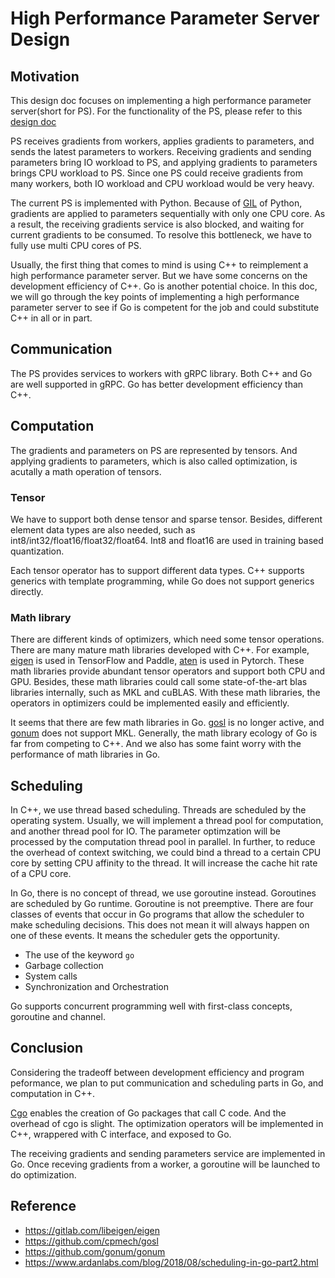 # High Performance Parameter Server Design

## Motivation

This design doc focuses on implementing a high performance parameter server(short for PS). For the functionality of the PS, please refer to this [design doc](https://github.com/sql-machine-learning/elasticdl/blob/develop/docs/designs/parameter_server.md)

PS receives gradients from workers, applies gradients to parameters, and sends the latest parameters to workers. Receiving gradients and sending parameters bring IO workload to PS, and applying gradients to parameters brings CPU workload to PS. Since one PS could receive gradients from many workers, both IO workload and CPU workload would be very heavy.

The current PS is implemented with Python. Because of [GIL](https://wiki.python.org/moin/GlobalInterpreterLock) of Python, gradients are applied to parameters sequentially with only one CPU core. As a result, the receiving gradients service is also blocked, and waiting for current gradients to be consumed. To resolve this bottleneck, we have to fully use multi CPU cores of PS.

Usually, the first thing that comes to mind is using C++ to reimplement a high performance parameter server. But we have some concerns on the development efficiency of C++. Go is another potential choice. In this doc, we will go through the key points of implementing a high performance parameter server to see if Go is competent for the job and could substitute C++ in all or in part.

## Communication

The PS provides services to workers with gRPC library. Both C++ and Go are well supported in gRPC. Go has better development efficiency than C++.

## Computation

The gradients and parameters on PS are represented by tensors. And applying gradients to parameters, which is also called optimization, is acutally a math operation of tensors.

### Tensor

We have to support both dense tensor and sparse tensor. Besides, different element data types are also needed, such as int8/int32/float16/float32/float64. Int8 and float16 are used in training based quantization.

Each tensor operator has to support different data types. C++ supports generics with template programming, while Go does not support generics directly.

### Math library

There are different kinds of optimizers, which need some tensor operations. There are many mature math libraries developed with C++. For example, [eigen](https://gitlab.com/libeigen/eigen) is used in TensorFlow and Paddle, [aten](https://github.com/pytorch/pytorch/tree/master/aten) is used in Pytorch. These math libraries provide abundant tensor operators and support both CPU and GPU. Besides, these math libraries could call some state-of-the-art blas libraries internally, such as MKL and cuBLAS. With these math libraries, the operators in optimizers could be implemented easily and efficiently.

It seems that there are few math libraries in Go. [gosl](https://github.com/cpmech/gosl) is no longer active, and [gonum](https://github.com/gonum/gonum) does not support MKL. Generally, the math library ecology of Go is far from competing to C++. And we also has some faint worry with the performance of math libraries in Go.

## Scheduling

In C++, we use thread based scheduling. Threads are scheduled by the operating system. Usually, we will implement a thread pool for computation, and another thread pool for IO. The parameter optimzation will be processed by the computation thread pool in parallel. In further, to reduce the overhead of context switching, we could bind a thread to a certain CPU core by setting CPU affinity to the thread. It will increase the cache hit rate of a CPU core.

In Go, there is no concept of thread, we use goroutine instead. Goroutines are scheduled by Go runtime. Goroutine is not preemptive. There are four classes of events that occur in Go programs that allow the scheduler to make scheduling decisions. This does not mean it will always happen on one of these events. It means the scheduler gets the opportunity.

- The use of the keyword `go`
- Garbage collection
- System calls
- Synchronization and Orchestration

Go supports concurrent programming well with first-class concepts, goroutine and channel.

## Conclusion

Considering the tradeoff between development efficiency and program peformance, we plan to put communication and scheduling parts in Go, and computation in C++.

[Cgo](https://golang.org/cmd/cgo/) enables the creation of Go packages that call C code. And the overhead of cgo is slight. The optimization operators will be implemented in C++, wrappered with C interface, and exposed to Go.

The receiving gradients and sending parameters service are implemented in Go. Once receving gradients from a worker, a goroutine will be launched to do optimization.

## Reference

- https://gitlab.com/libeigen/eigen
- https://github.com/cpmech/gosl
- https://github.com/gonum/gonum
- https://www.ardanlabs.com/blog/2018/08/scheduling-in-go-part2.html